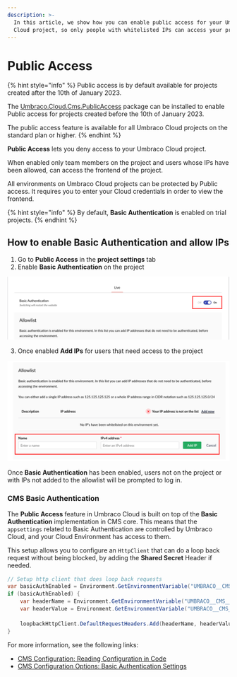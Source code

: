 ```yaml
---
description: >-
  In this article, we show how you can enable public access for your Umbraco
  Cloud project, so only people with whitelisted IPs can access your project.
---
```


# Public Access

{% hint style="info" %}
Public access is by default available for projects created after the 10th of January 2023.

The [Umbraco.Cloud.Cms.PublicAccess](https://www.nuget.org/packages/Umbraco.Cloud.Cms.PublicAccess) package can be installed to enable Public access for projects created before the 10th of January 2023.

The public access feature is available for all Umbraco Cloud projects on the standard plan or higher.
{% endhint %}

**Public Access** lets you deny access to your Umbraco Cloud project.

When enabled only team members on the project and users whose IPs have been allowed, can access the frontend of the project.

All environments on Umbraco Cloud projects can be protected by Public access. It requires you to enter your Cloud credentials in order to view the frontend.

{% hint style="info" %}
By default, **Basic Authentication** is enabled on trial projects.
{% endhint %}

## How to enable Basic Authentication and allow IPs

1. Go to **Public Access** in the **project settings** tab
2. Enable **Basic Authentication** on the project

![Enable Basic Authentication](../../../set-up/images/basic_auth.png)

3. Once enabled **Add IPs** for users that need access to the project

![Allow IPs for your Umbraco Cloud Project](../../../set-up/images/allow_ip.png)

Once **Basic Authentication** has been enabled, users not on the project or with IPs not added to the allowlist will be prompted to log in.

### CMS Basic Authentication

The **Public Access** feature in Umbraco Cloud is built on top of the **Basic Authentication** implementation in CMS core. This means that the `appsettings` related to Basic Authentication are controlled by Umbraco Cloud, and your Cloud Environment has access to them.

This setup allows you to configure an `HttpClient` that can do a loop back request without being blocked, by adding the **Shared Secret** Header if needed.

```csharp
// Setup http client that does loop back requests
var basicAuthEnabled = Environment.GetEnvironmentVariable("UMBRACO__CMS__BASICAUTH__ENABLED") == "True";
if (basicAuthEnabled) {
    var headerName = Environment.GetEnvironmentVariable("UMBRACO__CMS__BASICAUTH__SHAREDSECRET__HEADERNAME");
    var headerValue = Environment.GetEnvironmentVariable("UMBRACO__CMS__BASICAUTH__SHAREDSECRET__VALUE");
    
    loopbackHttpClient.DefaultRequestHeaders.Add(headerName, headerValue));
}
```

For more information, see the following links:

* [CMS Configuration: Reading Configuration in Code](https://docs.umbraco.com/umbraco-cms/reference/configuration#reading-configuration-in-code)
* [CMS Configuration Options: Basic Authentication Settings](https://docs.umbraco.com/umbraco-cms/reference/configuration/basicauthsettings)
